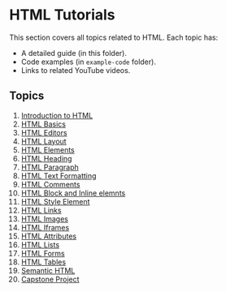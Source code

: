 # HTML Tutorials

This section covers all topics related to HTML. Each topic has:
- A detailed guide (in this folder).
- Code examples (in `example-code` folder).
- Links to related YouTube videos.

## Topics
1. [Introduction to HTML](./introduction-to-html)
2. [HTML Basics](./html-basics)
3. [HTML Editors](./html-editors)
4. [HTML Layout](./html-layout)
5. [HTML Elements](./html-elements)
6. [HTML Heading](./html-heading)
7. [HTML Paragraph](./html-paragraph)
8. [HTML Text Formatting](./html-text-formatting)
9. [HTML Comments](./html-comments)
10. [HTML Block and Inline elemnts](./html-block-inline)
11. [HTML Style Element](./html-style)
12. [HTML Links](./html-links)
13. [HTML Images](./html-images)
14. [HTML Iframes](./html-iframes)
15. [HTML Attributes](./html-attributes)
16. [HTML Lists](./html-lists)
17. [HTML Forms](./html-froms)
18. [HTML Tables](./html-tables)
19. [Semantic HTML](./html-semantic)
20. [Capstone Project](./html-capstone-project)

